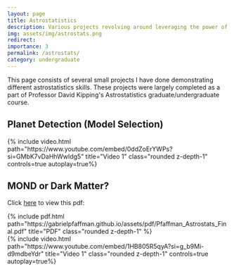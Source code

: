 ```yaml
---
layout: page
title: Astrostatistics
description: Various projects revolving around leveraging the power of statistics to make inferences about astronomy data.
img: assets/img/astrostats.png
redirect: 
importance: 3
permalink: /astrostats/
category: undergraduate
---
```


This page consists of several small projects I have done demonstrating different astrostatistics skills. These projects were largely completed as a part of Professor David Kipping's Astrostatistics graduate/undergraduate course.

## Planet Detection (Model Selection)
<div class="row justify-content-center">
    <div class="col-lg mt-3 mt-md-0 text-center">
        {% include video.html path="https://www.youtube.com/embed/0ddZoErYWPs?si=GMbK7vDaHhWwIdg5" title="Video 1" class="rounded z-depth-1" controls=true autoplay=true%}
    </div>
</div>

## MOND or Dark Matter?
Click [here](https://gabrielpfaffman.github.io/assets/pdf/Pfaffman_Astrostats_Final.pdf) to view this pdf:
<div class="row justify-content-center">
    <div class="col-lg mt-3 mt-md-0 text-center">
        {% include pdf.html path="https://gabrielpfaffman.github.io/assets/pdf/Pfaffman_Astrostats_Final.pdf" title="PDF" class="rounded z-depth-1" %}
    </div>
</div>

<div class="row justify-content-center">
    <div class="col-lg mt-3 mt-md-0 text-center">
        {% include video.html path="https://www.youtube.com/embed/1HB805R5qyA?si=g_b9Mi-d9mdbeYdr" title="Video 1" class="rounded z-depth-1" controls=true autoplay=true%}
    </div>
</div>

